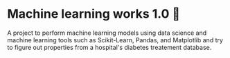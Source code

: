# Machine learning works 1.0 🤖
A project to perform machine learning models using data science and machine learning tools such as Scikit-Learn, Pandas, and Matplotlib and try to figure out properties from a hospital's diabetes treatement database.
